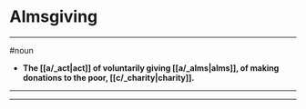 # Almsgiving
---
#noun
- **The [[a/_act|act]] of voluntarily giving [[a/_alms|alms]], of making donations to the poor, [[c/_charity|charity]].**
---
---
